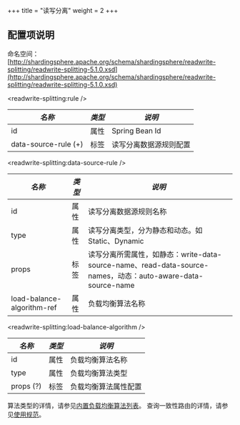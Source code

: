 +++
title = "读写分离"
weight = 2
+++

## 配置项说明

命名空间：[http://shardingsphere.apache.org/schema/shardingsphere/readwrite-splitting/readwrite-splitting-5.1.0.xsd](http://shardingsphere.apache.org/schema/shardingsphere/readwrite-splitting/readwrite-splitting-5.1.0.xsd)

\<readwrite-splitting:rule />

| *名称*                | *类型* | *说明*           |
| -------------------- | ------ | --------------- |
| id                   | 属性   | Spring Bean Id   |
| data-source-rule (+) | 标签   | 读写分离数据源规则配置 |

\<readwrite-splitting:data-source-rule />

| *名称*                     | *类型* | *说明*                                        |
| -------------------------- | ----- | -------------------------------------------- |
| id                         | 属性  | 读写分离数据源规则名称                           |
| type                       | 属性  | 读写分离类型，分为静态和动态。如 Static、Dynamic  |
| props                      | 标签  | 读写分离所需属性，如静态：write-data-source-name、read-data-source-names，动态：auto-aware-data-source-name  |
| load-balance-algorithm-ref | 属性  | 负载均衡算法名称                               |


\<readwrite-splitting:load-balance-algorithm />

| *名称*     | *类型* | *说明*           |
| --------- | ----- | ---------------- |
| id        | 属性  | 负载均衡算法名称    |
| type      | 属性  | 负载均衡算法类型    |
| props (?) | 标签  | 负载均衡算法属性配置 |

算法类型的详情，请参见[内置负载均衡算法列表](/cn/user-manual/shardingsphere-jdbc/builtin-algorithm/load-balance)。
查询一致性路由的详情，请参见[使用规范](/cn/features/readwrite-splitting/use-norms)。
